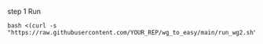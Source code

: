 
step 1 Run  
```
bash <(curl -s "https://raw.githubusercontent.com/YOUR_REP/wg_to_easy/main/run_wg2.sh")
```

